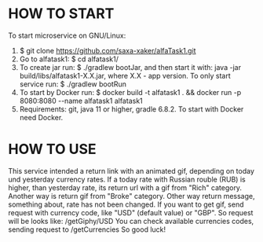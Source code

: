 # HOW TO START
To start microservice on GNU/Linux:
1. $ git clone https://github.com/saxa-xaker/alfaTask1.git
2. Go to alfatask1: $ cd alfatask1/
3. To create jar run: $ ./gradlew bootJar, and then start it with: java -jar build/libs/alfatask1-X.X.jar,
   where X.X - app version.
   To only start service run: $ ./gradlew bootRun
4. To start by Docker run: $ docker build -t alfatask1 . && docker run -p 8080:8080 --name alfatask1 alfatask1 
5. Requirements: git, java 11 or higher, gradle 6.8.2. To start with Docker need Docker.

# HOW TO USE
This service intended a return link with an animated gif, depending on today und yesterday currency rates.
If a today rate with Russian rouble (RUB) is higher, than yesterday rate, its return url with a gif from "Rich" category.
Another way is return gif from "Broke" category. Other way return message, something about, rate has not been changed.
If you want to get gif, send request with currency code, like "USD" (default value) or "GBP".
So request will be looks like: /getGiphy/USD
You can check available currencies codes, sending request to /getCurrencies
So good luck!